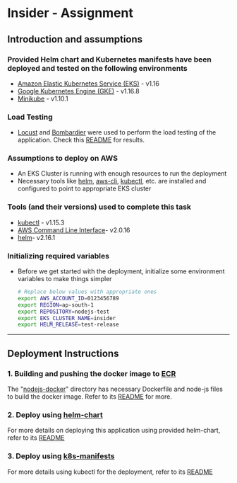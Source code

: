 # Insider - Assignment

## Introduction and assumptions

### Provided Helm chart and Kubernetes manifests have been deployed and tested on the following environments

* [Amazon Elastic Kubernetes Service (EKS)](https://aws.amazon.com/eks/) - v1.16
* [Google Kubernetes Engine (GKE)](https://cloud.google.com/kubernetes-engine) - v1.16.8
* [Minikube](https://kubernetes.io/docs/tasks/tools/install-minikube/) - v1.10.1

### Load Testing

* [Locust](https://locust.io/) and [Bombardier](https://github.com/codesenberg/bombardier) were used to perform the load testing of the application. Check this [README](./load-test-results/README.md) for results.

### Assumptions to deploy on AWS

* An EKS Cluster is running with enough resources to run the deployment
* Necessary tools like [helm](https://v2.helm.sh/), [aws-cli](https://aws.amazon.com/cli/), [kubectl](https://kubernetes.io/docs/reference/kubectl/overview/), etc. are installed and configured to point to appropriate EKS cluster

### Tools (and their versions) used to complete this task

* [kubectl](https://kubernetes.io/docs/reference/kubectl/overview/) - v1.15.3
* [AWS Command Line Interface](https://aws.amazon.com/cli/)- v2.0.16
* [helm](https://v2.helm.sh/)- v2.16.1

### Initializing required variables

* Before we get started with the deployment, initialize some environment variables to make things simpler

    ```sh
    # Replace below values with appropriate ones
    export AWS_ACCOUNT_ID=0123456789
    export REGION=ap-south-1
    export REPOSITORY=nodejs-test
    export EKS_CLUSTER_NAME=insider
    export HELM_RELEASE=test-release

    ```

---

## Deployment Instructions

### 1. Building and pushing the docker image to [ECR](https://aws.amazon.com/ecr/)

The "[nodejs-docker](./nodejs-docker)" directory has necessary Dockerfile and node-js files to build the docker image. Refer to its [README](./nodejs-docker/README.md) for more.

### 2. Deploy using [helm-chart](./helm-chart)

For more details on deploying this application using provided helm-chart, refer to its [README](./helm-chart/README.md)

### 3. Deploy using [k8s-manifests](./k8s-manifests)

For more details using kubectl for the deployment, refer to its [README](./k8s-manifests/README.md)
